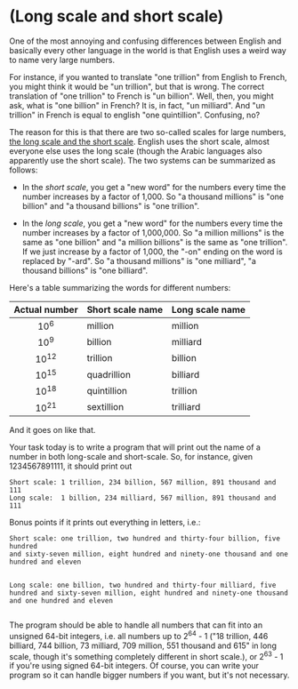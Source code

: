 # (Long scale and short scale)
<div class="md"><p>One of the most annoying and confusing differences between English and basically every other language in the world is that English uses a weird way to name very large numbers. </p>
<p>For instance, if you wanted to translate "one trillion" from English to French, you might think it would be "un trillion", but that is wrong. The correct translation of "one trillion" to French is "un billion". Well, then, you might ask, what is "one billion" in French? It is, in fact, "un milliard". And "un trillion" in French is equal to english "one quintillion". Confusing, no?</p>
<p>The reason for this is that there are two so-called scales for large numbers, <a href="http://en.wikipedia.org/wiki/Long_and_short_scales">the long scale and the short scale</a>. English uses the short scale, almost everyone else uses the long scale (though the Arabic languages also apparently use the short scale). The two systems can be summarized as follows:</p>
<ul>
<li><p>In the <em>short scale</em>, you get a "new word" for the numbers every time the number increases by a factor of 1,000. So "a thousand millions" is "one billion" and "a thousand billions" is "one trillion".</p></li>
<li><p>In the <em>long scale</em>, you get a "new word" for the numbers every time the number increases by a factor of 1,000,000. So "a million millions" is the same as "one billion" and "a million billions" is the same as "one trillion". If we just increase by a factor of 1,000, the "-on" ending on the word is replaced by "-ard". So "a thousand millions" is "one milliard", "a thousand billions" is "one billiard".</p></li>
</ul>
<p>Here's a table summarizing the words for different numbers: </p>
<table><thead>
<tr>
<th align="center">Actual number</th>
<th align="left">Short scale name</th>
<th align="left">Long scale name</th>
</tr>
</thead><tbody>
<tr>
<td align="center">10<sup>6</sup></td>
<td align="left">million</td>
<td align="left">million</td>
</tr>
<tr>
<td align="center">10<sup>9</sup></td>
<td align="left">billion</td>
<td align="left">milliard</td>
</tr>
<tr>
<td align="center">10<sup>12</sup></td>
<td align="left">trillion</td>
<td align="left">billion</td>
</tr>
<tr>
<td align="center">10<sup>15</sup></td>
<td align="left">quadrillion</td>
<td align="left">billiard</td>
</tr>
<tr>
<td align="center">10<sup>18</sup></td>
<td align="left">quintillion</td>
<td align="left">trillion</td>
</tr>
<tr>
<td align="center">10<sup>21</sup></td>
<td align="left">sextillion</td>
<td align="left">trilliard</td>
</tr>
</tbody></table>
<p>And it goes on like that. </p>
<p>Your task today is to write a program that will print out the name of a number in both long-scale and short-scale. So, for instance, given 1234567891111, it should print out </p>
<pre><code>Short scale: 1 trillion, 234 billion, 567 million, 891 thousand and 111
Long scale:  1 billion, 234 milliard, 567 million, 891 thousand and 111
</code></pre>
<p>Bonus points if it prints out everything in letters, i.e.:</p>
<pre><code>Short scale: one trillion, two hundred and thirty-four billion, five hundred
and sixty-seven million, eight hundred and ninety-one thousand and one
hundred and eleven

Long scale:  one billion, two hundred and thirty-four milliard, five hundred
and sixty-seven million, eight hundred and ninety-one thousand and one
hundred and eleven
</code></pre>
<p>The program should be able to handle all numbers that can fit into an unsigned 64-bit integers, i.e. all numbers up to 2<sup>64</sup> - 1 ("18 trillion, 446 billiard, 744 billion, 73 milliard, 709 million, 551 thousand and 615" in long scale, though it's something completely different in short scale.), or 2<sup>63</sup> - 1 if you're using signed 64-bit integers. Of course, you can write your program so it can handle bigger numbers if you want, but it's not necessary. </p>
</div>
